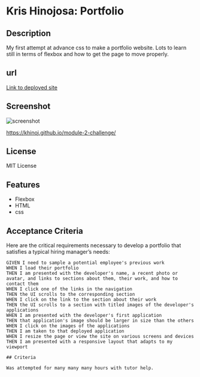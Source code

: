 # Kris Hinojosa: Portfolio

## Description

My first attempt at advance css to make a portfolio website. Lots to learn still in terms of flexbox and how to get the page to move properly.

## url

[Link to deployed site](https://github.com/khinoj/module-2-challenge)

## Screenshot

![screenshot](./assets/images/screenshot.png)

https://khinoj.github.io/module-2-challenge/

## License

MIT License

## Features

* Flexbox
* HTML
* css

## Acceptance Criteria

Here are the critical requirements necessary to develop a portfolio that satisfies a typical hiring manager’s needs:

```
GIVEN I need to sample a potential employee's previous work
WHEN I load their portfolio
THEN I am presented with the developer's name, a recent photo or avatar, and links to sections about them, their work, and how to contact them
WHEN I click one of the links in the navigation
THEN the UI scrolls to the corresponding section
WHEN I click on the link to the section about their work
THEN the UI scrolls to a section with titled images of the developer's applications
WHEN I am presented with the developer's first application
THEN that application's image should be larger in size than the others
WHEN I click on the images of the applications
THEN I am taken to that deployed application
WHEN I resize the page or view the site on various screens and devices
THEN I am presented with a responsive layout that adapts to my viewport

## Criteria

Was attempted for many many many hours with tutor help.
```
